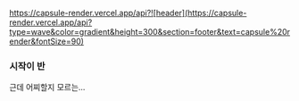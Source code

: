 https://capsule-render.vercel.app/api?![header](https://capsule-render.vercel.app/api?type=wave&color=gradient&height=300&section=footer&text=capsule%20render&fontSize=90)

### 시작이 반

근데 어찌할지 모르는...
